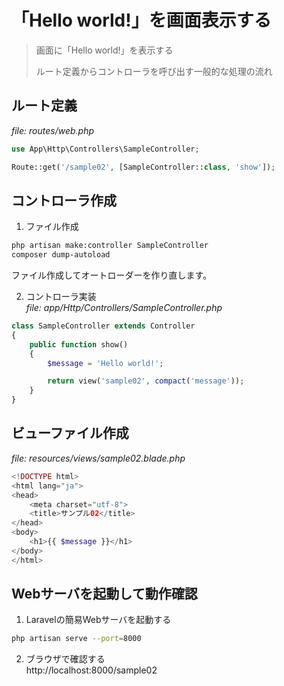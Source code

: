 # 「Hello world!」を画面表示する
> 画面に「Hello world!」を表示する
>
> ルート定義からコントローラを呼び出す一般的な処理の流れ

## ルート定義
_file: routes/web.php_
```php
use App\Http\Controllers\SampleController;

Route::get('/sample02', [SampleController::class, 'show']);
```

## コントローラ作成
1. ファイル作成
```sh
php artisan make:controller SampleController
composer dump-autoload
```
ファイル作成してオートローダーを作り直します。

2. コントローラ実装  
_file: app/Http/Controllers/SampleController.php_
```php
class SampleController extends Controller
{
    public function show()
    {
        $message = 'Hello world!';

        return view('sample02', compact('message'));
    }
}
```

## ビューファイル作成
_file: resources/views/sample02.blade.php_
```php
<!DOCTYPE html>
<html lang="ja">
<head>
    <meta charset="utf-8">
    <title>サンプル02</title>
</head>
<body>
    <h1>{{ $message }}</h1>
</body>
</html>
```

## Webサーバを起動して動作確認
1. Laravelの簡易Webサーバを起動する
```sh
php artisan serve --port=8000
```
2. ブラウザで確認する  
http://localhost:8000/sample02

